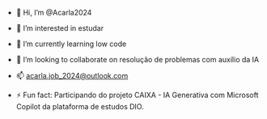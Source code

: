 - 👋 Hi, I’m @Acarla2024
- 👀 I’m interested in estudar
- 🌱 I’m currently learning low code
- 💞️ I’m looking to collaborate on resolução de problemas com auxílio da IA
- 📫 acarla.job_2024@outlook.com 
  
- ⚡ Fun fact: Participando do projeto CAIXA - IA Generativa com Microsoft Copilot da plataforma de estudos DIO.

<!---# criando imagens realista com auxílio da Inteligência Artificial;)

## 📒 O objetivo é criar a imagem realista de um vestido de festa usando IA


## 🤖 Tecnologias Utilizadas
Liste as IAs Generativas e outras ferramentas usadas
* Copilot
* DALL-E 3 

## 🧐 Processo de Criação
 primeiro, pedi ao Copilot pra me ajudar a entender o projeto, pois algumas palavras me eram estranhas.
  Depois, solicitei uma imagem de flores para inspirar a criação do vestido, após, dei detalhes de como queria o vestido.

## 🚀 Resultados  


## 💭 Reflexão (Opcional)
Comente sobre o desafio de criar algo 'natty' com IA.
Acarla2024/Acarla2024 is a ✨ special ✨ repository because its `README.md` (this file) appears on your GitHub profile.
You can click the Preview link to take a look at your changes.
--->
